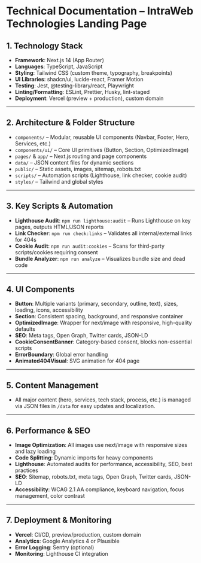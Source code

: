 # Technical Documentation – IntraWeb Technologies Landing Page

## 1. Technology Stack
- **Framework**: Next.js 14 (App Router)
- **Languages**: TypeScript, JavaScript
- **Styling**: Tailwind CSS (custom theme, typography, breakpoints)
- **UI Libraries**: shadcn/ui, lucide-react, Framer Motion
- **Testing**: Jest, @testing-library/react, Playwright
- **Linting/Formatting**: ESLint, Prettier, Husky, lint-staged
- **Deployment**: Vercel (preview + production), custom domain

---

## 2. Architecture & Folder Structure
- `components/` – Modular, reusable UI components (Navbar, Footer, Hero, Services, etc.)
- `components/ui/` – Core UI primitives (Button, Section, OptimizedImage)
- `pages/` & `app/` – Next.js routing and page components
- `data/` – JSON content files for dynamic sections
- `public/` – Static assets, images, sitemap, robots.txt
- `scripts/` – Automation scripts (Lighthouse, link checker, cookie audit)
- `styles/` – Tailwind and global styles

---

## 3. Key Scripts & Automation
- **Lighthouse Audit**: `npm run lighthouse:audit` – Runs Lighthouse on key pages, outputs HTML/JSON reports
- **Link Checker**: `npm run check:links` – Validates all internal/external links for 404s
- **Cookie Audit**: `npm run audit:cookies` – Scans for third-party scripts/cookies requiring consent
- **Bundle Analyzer**: `npm run analyze` – Visualizes bundle size and dead code

---

## 4. UI Components
- **Button**: Multiple variants (primary, secondary, outline, text), sizes, loading, icons, accessibility
- **Section**: Consistent spacing, background, and responsive container
- **OptimizedImage**: Wrapper for next/image with responsive, high-quality defaults
- **SEO**: Meta tags, Open Graph, Twitter cards, JSON-LD
- **CookieConsentBanner**: Category-based consent, blocks non-essential scripts
- **ErrorBoundary**: Global error handling
- **Animated404Visual**: SVG animation for 404 page

---

## 5. Content Management
- All major content (hero, services, tech stack, process, etc.) is managed via JSON files in `/data` for easy updates and localization.

---

## 6. Performance & SEO
- **Image Optimization**: All images use next/image with responsive sizes and lazy loading
- **Code Splitting**: Dynamic imports for heavy components
- **Lighthouse**: Automated audits for performance, accessibility, SEO, best practices
- **SEO**: Sitemap, robots.txt, meta tags, Open Graph, Twitter cards, JSON-LD
- **Accessibility**: WCAG 2.1 AA compliance, keyboard navigation, focus management, color contrast

---

## 7. Deployment & Monitoring
- **Vercel**: CI/CD, preview/production, custom domain
- **Analytics**: Google Analytics 4 or Plausible
- **Error Logging**: Sentry (optional)
- **Monitoring**: Lighthouse CI integration 